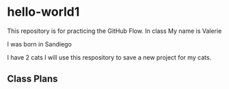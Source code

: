 # hello-world1
This repository is for practicing the GitHub Flow. In class
My name is Valerie

I was born in Sandiego

I have 2 cats
I will use this respository to save a new project for my cats.

## Class Plans


